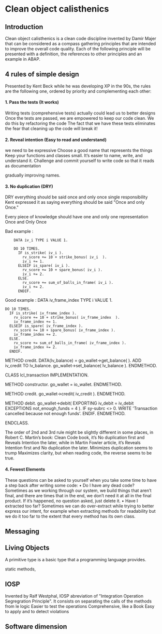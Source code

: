# Clean object calisthenics 

## Introduction
Clean object calisthenics is a clean code discipline invented by Damir Majer that can be considered as a compass gathering principles that are intended to improve the overall code quality.
Each of the following principle will be presented with a definition, the references to other principles and an example in ABAP.

## 4 rules of simple design
Presented by Kent Beck while he was developing XP in the 90s, the rules are the following one, ordered by priority and complementing each other:

#### 1.	Pass the tests (It works)
Writing tests (comprehensive tests) actually could lead us to better designs
Once the tests are passed, we are empowered to keep our code clean. We do this by refactoring the code
The fact that we have these tests eliminates the fear that cleaning up the code will break it!
#### 2.	Reveal intention (Easy to read and understand)
we need to be expressive
Choose a good name that represents the things
Keep your functions and classes small. It’s easier to name, write, and understand it.
Challenge and commit yourself to write code so that it reads as documentation

gradually improving names.

#### 3.	No duplication (DRY)
DRY everything should be said once and only once
single responsibility
Kent expressed it as saying everything should be said "Once and only Once."

Every piece of knowledge should have one and only one representation 
Once and Only Once

Bad example : 
``` abap
    DATA iv_i TYPE i VALUE 1.

    DO 10 TIMES.
      IF is_strike( iv_i ).
        rv_score += 10 + strike_bonus( iv_i  ).
        iv_i += 1.
      ELSEIF is_spare( iv_i ).
        rv_score += 10 + spare_bonus( iv_i ).
        iv_i += 2.
      ELSE.
        rv_score += sum_of_balls_in_frame( iv_i ).
        iv_i += 2.
      ENDIF.
```
Good example : 
DATA iv_frame_index TYPE i VALUE 1.

    DO 10 TIMES.
      IF is_strike( iv_frame_index ).
        rv_score += 10 + strike_bonus( iv_frame_index  ).
        iv_frame_index += 1.
      ELSEIF is_spare( iv_frame_index ).
        rv_score += 10 + spare_bonus( iv_frame_index ).
        iv_frame_index += 2.
      ELSE.
        rv_score += sum_of_balls_in_frame( iv_frame_index ).
        iv_frame_index += 2.
      ENDIF.


  METHOD credit.
    DATA(lv_balance) = go_wallet->get_balance( ).
    ADD iv_credit TO lv_balance.
    go_wallet->set_balance( lv_balance ).
  ENDMETHOD.


CLASS lcl_transaction  IMPLEMENTATION.

  METHOD constructor.
    go_wallet = io_wallet.
  ENDMETHOD.

  METHOD credit.
    go_wallet->credit( iv_credit ).
  ENDMETHOD.

  METHOD debit.
    go_wallet->debit(
      EXPORTING
        iv_debit         = iv_debit
      EXCEPTIONS
        not_enough_funds = 4
    ).
    IF sy-subrc <> 0.
      WRITE 'Transaction cancelled because not enough funds'.
    ENDIF.
  ENDMETHOD.

ENDCLASS.


The order of 2nd and 3rd rule might be slightly different in some places, in Robert C. Martin’s book: Clean Code book, it’s No duplication first and Reveals Intention the later, while in Martin Fowler article, it’s Reveals Intention first and No duplication the later.
Minimizes duplication seems to trump Maximizes clarity, but when reading code, the reverse seems to be true.





#### 4.	Fewest Elements
These questions can be asked to yourself when you take some time to have a step back after writing some code:
•	Do I have any dead code? Sometimes as we working through our system, we build things that aren’t final, and there are times that in the end, we don’t need it at all in the final product. If it’s happened, no question asked, just delete it.
•	Have I extracted too far? Sometimes we can do over-extract while trying to better express our intent, for example when extracting methods for readability but we do it too far to the extent that every method has its own class.

## Messaging

## Living Objects
A primitive type is a basic type that a programming language provides.

static methods,

## IOSP
Invented by Ralf Westphal, IOSP abreviation of "Integration Operation Segregration Principle". 
It consists on separating the calls of the methods from le logic
Easier to test the operations
Comprehensive, like a Book
Easy to apply and to detect violations


## Software dimension
